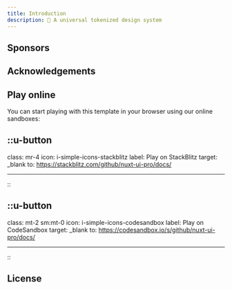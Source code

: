 ```yaml
---
title: Introduction
description: 🎨 A universal tokenized design system
---
```


## Sponsors

## Acknowledgements

## Play online

You can start playing with this template in your browser using our online sandboxes:

## ::u-button

class: mr-4
icon: i-simple-icons-stackblitz
label: Play on StackBlitz
target: \_blank
to: https://stackblitz.com/github/nuxt-ui-pro/docs/

---

::

## ::u-button

class: mt-2 sm:mt-0
icon: i-simple-icons-codesandbox
label: Play on CodeSandbox
target: \_blank
to: https://codesandbox.io/s/github/nuxt-ui-pro/docs/

---

::

## License
